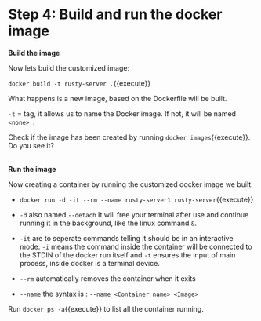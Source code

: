 # Step 4: Build and run the docker image

**Build the image**

Now lets build the customized image:

`docker build -t rusty-server .`{{execute}}

What happens is a new image, based on the Dockerfile will be built.

`-t` = tag, it allows us to name the Docker image. If not, it will be named `<none> `.

Check if the image has been created by running `docker images`{{execute}}. Do you see it?
<br/><br/>

**Run the image**

Now creating a container by running the customized docker image we built.

- `docker run -d -it --rm --name rusty-server1 rusty-server`{{execute}}

- `-d` also named `--detach` It will free your terminal after use and continue running it in the background, like the linux command `&`.

- `-it` are to seperate commands telling it should be in an interactive mode. `-i` means the command inside the container will be connected to the STDIN of the docker run itself and `-t` ensures the input of main process, inside docker is a terminal device.

- `--rm` automatically removes the container when it exits

- `--name` the syntax is : `--name <Container name> <Image>`

Run `docker ps -a`{{execute}} to list all the container running.



